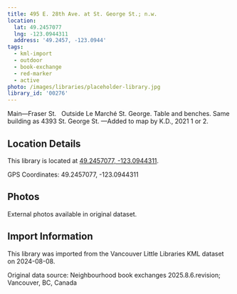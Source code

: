```yaml
---
title: 495 E. 28th Ave. at St. George St.; n.w.
location:
  lat: 49.2457077
  lng: -123.0944311
  address: '49.2457, -123.0944'
tags:
  - kml-import
  - outdoor
  - book-exchange
  - red-marker
  - active
photo: /images/libraries/placeholder-library.jpg
library_id: '00276'
---
```

Main—Fraser St.  
Outside Le Marché St. George.
Table and benches.
Same building as 4393 St. George St.
—Added to map by K.D., 2021 1 or 2.

## Location Details

This library is located at [49.2457077, -123.0944311](https://www.google.com/maps?q=49.2457077,-123.0944311).

GPS Coordinates: 49.2457077, -123.0944311

## Photos

External photos available in original dataset.

## Import Information

This library was imported from the Vancouver Little Libraries KML dataset on 2024-08-08.

Original data source: Neighbourhood book exchanges 2025.8.6.revision; Vancouver, BC, Canada
